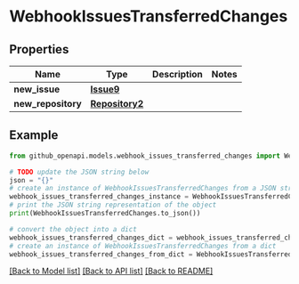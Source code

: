 # WebhookIssuesTransferredChanges


## Properties

Name | Type | Description | Notes
------------ | ------------- | ------------- | -------------
**new_issue** | [**Issue9**](Issue9.md) |  | 
**new_repository** | [**Repository2**](Repository2.md) |  | 

## Example

```python
from github_openapi.models.webhook_issues_transferred_changes import WebhookIssuesTransferredChanges

# TODO update the JSON string below
json = "{}"
# create an instance of WebhookIssuesTransferredChanges from a JSON string
webhook_issues_transferred_changes_instance = WebhookIssuesTransferredChanges.from_json(json)
# print the JSON string representation of the object
print(WebhookIssuesTransferredChanges.to_json())

# convert the object into a dict
webhook_issues_transferred_changes_dict = webhook_issues_transferred_changes_instance.to_dict()
# create an instance of WebhookIssuesTransferredChanges from a dict
webhook_issues_transferred_changes_from_dict = WebhookIssuesTransferredChanges.from_dict(webhook_issues_transferred_changes_dict)
```
[[Back to Model list]](../README.md#documentation-for-models) [[Back to API list]](../README.md#documentation-for-api-endpoints) [[Back to README]](../README.md)


